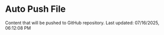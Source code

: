 # Auto Push File

Content that will be pushed to GitHub repository.
Last updated: 07/16/2025, 06:12:08 PM
